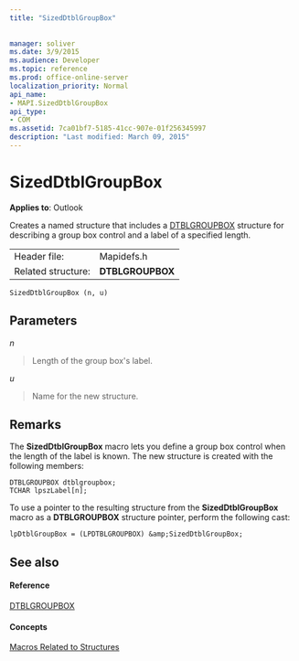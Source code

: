 ```yaml
---
title: "SizedDtblGroupBox"
 
 
manager: soliver
ms.date: 3/9/2015
ms.audience: Developer
ms.topic: reference
ms.prod: office-online-server
localization_priority: Normal
api_name:
- MAPI.SizedDtblGroupBox
api_type:
- COM
ms.assetid: 7ca01bf7-5185-41cc-907e-01f256345997
description: "Last modified: March 09, 2015"
---
```


# SizedDtblGroupBox

  
  
**Applies to**: Outlook 
  
Creates a named structure that includes a [DTBLGROUPBOX](dtblgroupbox.md) structure for describing a group box control and a label of a specified length. 
  
|||
|:-----|:-----|
|Header file:  <br/> |Mapidefs.h  <br/> |
|Related structure:  <br/> |**DTBLGROUPBOX** <br/> |
   
```
SizedDtblGroupBox (n, u)
```

## Parameters

 _n_
  
> Length of the group box's label. 
    
 _u_
  
> Name for the new structure.
    
## Remarks

The **SizedDtblGroupBox** macro lets you define a group box control when the length of the label is known. The new structure is created with the following members: 
  
```
DTBLGROUPBOX dtblgroupbox;
TCHAR lpszLabel[n];

```

To use a pointer to the resulting structure from the **SizedDtblGroupBox** macro as a **DTBLGROUPBOX** structure pointer, perform the following cast: 
  
```
lpDtblGroupBox = (LPDTBLGROUPBOX) &amp;SizedDtblGroupBox;

```

## See also

#### Reference

[DTBLGROUPBOX](dtblgroupbox.md)
#### Concepts

[Macros Related to Structures](macros-related-to-structures.md)

